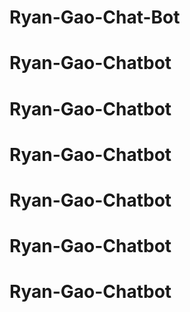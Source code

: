 # Ryan-Gao-Chat-Bot
# Ryan-Gao-Chatbot
# Ryan-Gao-Chatbot
# Ryan-Gao-Chatbot
# Ryan-Gao-Chatbot
# Ryan-Gao-Chatbot
# Ryan-Gao-Chatbot

